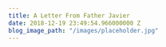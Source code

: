 ```yaml
---
title: A Letter From Father Javier
date: 2018-12-19 23:49:54.966000000 Z
blog_image_path: "/images/placeholder.jpg"
---
```


